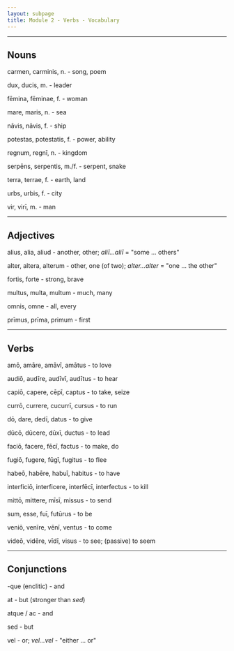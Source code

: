 ```yaml
---
layout: subpage
title: Module 2 - Verbs - Vocabulary
---
```


***

## Nouns

carmen, carminis, n. - song, poem

dux, ducis, m. - leader

fēmina, fēminae, f. - woman

mare, maris, n. - sea

nāvis, nāvis, f. - ship

potestas, potestatis, f. - power, ability

regnum, regnī, n. - kingdom

serpēns, serpentis, m./f. - serpent, snake

terra, terrae, f. - earth, land

urbs, urbis, f. - city

vir, virī, m. - man

***

## Adjectives

alius, alia, aliud - another, other; *aliī...aliī* = "some ... others"

alter, altera, alterum - other, one (of two); *alter...alter* = "one ... the other"

fortis, forte - strong, brave

multus, multa, multum - much, many

omnis, omne - all, every

prīmus, prīma, primum - first

***

## Verbs

amō, amāre, amāvī, amātus - to love

audiō, audīre, audīvī, audītus - to hear

capiō, capere, cēpī, captus - to take, seize

currō, currere, cucurrī, cursus - to run

dō, dare, dedī, datus - to give

dūcō, dūcere, dūxī, ductus - to lead

faciō, facere, fēcī, factus - to make, do

fugiō, fugere, fūgī, fugitus - to flee

habeō, habēre, habuī, habitus - to have

interficiō, interficere, interfēcī, interfectus - to kill

mittō, mittere, mīsī, missus - to send

sum, esse, fuī, futūrus - to be

veniō, venīre, vēnī, ventus - to come

videō, vidēre, vīdī, visus - to see; (passive) to seem

***

## Conjunctions

-que (enclitic) - and

at - but (stronger than *sed*)

atque / ac - and

sed - but

vel - or; *vel...vel* - "either ... or"
